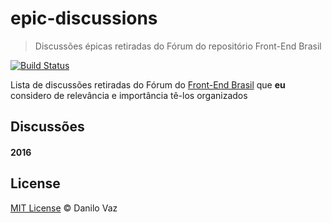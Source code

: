 # epic-discussions
> Discussões épicas retiradas do Fórum do repositório Front-End Brasil

[![Build Status](https://travis-ci.org/danilovaz/discovery-day.svg?branch=master)](https://travis-ci.org/danilovaz/discovery-day)

Lista de discussões retiradas do Fórum do [Front-End Brasil](https://github.com/frontendbr/forum) que **eu** considero de relevância e importância tê-los organizados

## Discussões

#### 2016

## License

[MIT License](http://danilovaz.mit-license.org/) © Danilo Vaz